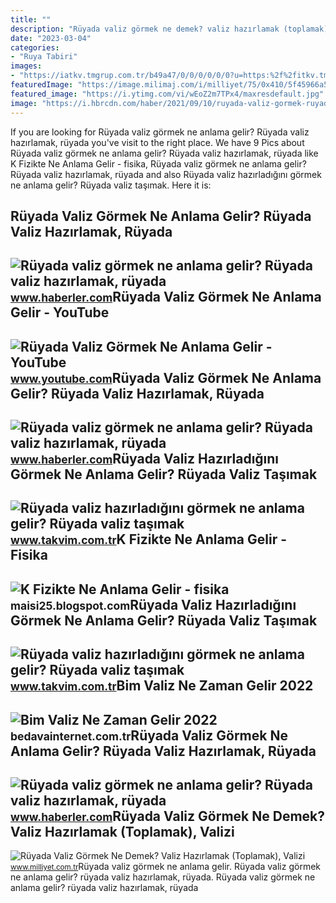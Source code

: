 ```yaml
---
title: ""
description: "Rüyada valiz görmek ne demek? valiz hazırlamak (toplamak), valizi"
date: "2023-03-04"
categories:
- "Ruya Tabiri"
images:
- "https://iatkv.tmgrup.com.tr/b49a47/0/0/0/0/0/0?u=https:%2f%2fitkv.tmgrup.com.tr%2f2022%2f06%2f27%2fruyada-valiz-hazirladigini-gormek-ne-anlama-gelir-ruyada-valiz-tasimak-toplamak-kaybetmek-anlami-ve-yorumu-ned-1656320146902.jpeg&amp;mw=616"
featuredImage: "https://image.milimaj.com/i/milliyet/75/0x410/5f45966a55427f1d949f2111.jpg"
featured_image: "https://i.ytimg.com/vi/wEoZ2m7TPx4/maxresdefault.jpg"
image: "https://i.hbrcdn.com/haber/2021/09/10/ruyada-valiz-gormek-ruyada-valiz-hazirlamak-14387079_1213_m.jpg"
---
```


If you are looking for Rüyada valiz görmek ne anlama gelir? Rüyada valiz hazırlamak, rüyada you've visit to the right place. We have 9 Pics about Rüyada valiz görmek ne anlama gelir? Rüyada valiz hazırlamak, rüyada like K Fizikte Ne Anlama Gelir - fisika, Rüyada valiz görmek ne anlama gelir? Rüyada valiz hazırlamak, rüyada and also Rüyada valiz hazırladığını görmek ne anlama gelir? Rüyada valiz taşımak. Here it is:

Rüyada Valiz Görmek Ne Anlama Gelir? Rüyada Valiz Hazırlamak, Rüyada
--------------------------------------------------------------------

 ![Rüyada valiz görmek ne anlama gelir? Rüyada valiz hazırlamak, rüyada](https://i.hbrcdn.com/haber/2021/09/10/ruyada-valiz-gormek-ruyada-valiz-hazirlamak-14387079_3809_amp.jpg) <small>www.haberler.com</small>Rüyada Valiz Görmek Ne Anlama Gelir - YouTube
---------------------------------------------

 ![Rüyada Valiz Görmek Ne Anlama Gelir - YouTube](https://i.ytimg.com/vi/wEoZ2m7TPx4/maxresdefault.jpg) <small>www.youtube.com</small>Rüyada Valiz Görmek Ne Anlama Gelir? Rüyada Valiz Hazırlamak, Rüyada
--------------------------------------------------------------------

 ![Rüyada valiz görmek ne anlama gelir? Rüyada valiz hazırlamak, rüyada](https://i.hbrcdn.com/haber/2021/09/10/ruyada-valiz-gormek-ruyada-valiz-hazirlamak-14387079_1213_m.jpg) <small>www.haberler.com</small>Rüyada Valiz Hazırladığını Görmek Ne Anlama Gelir? Rüyada Valiz Taşımak
-----------------------------------------------------------------------

 ![Rüyada valiz hazırladığını görmek ne anlama gelir? Rüyada valiz taşımak](https://iatkv.tmgrup.com.tr/450142/0/0/0/0/0/0?u=https:%2f%2fitkv.tmgrup.com.tr%2f2022%2f06%2f27%2fruyada-valiz-hazirladigini-gormek-ne-anlama-gelir-ruyada-valiz-tasimak-toplamak-kaybetmek-anlami-ve-yorumu-ned-1656320145626.jpeg&mw=616) <small>www.takvim.com.tr</small>K Fizikte Ne Anlama Gelir - Fisika
----------------------------------

 ![K Fizikte Ne Anlama Gelir - fisika](https://p.calameoassets.com/200421173922-7854bb4c194421435081d2b710b41004/p1.jpg) <small>maisi25.blogspot.com</small>Rüyada Valiz Hazırladığını Görmek Ne Anlama Gelir? Rüyada Valiz Taşımak
-----------------------------------------------------------------------

 ![Rüyada valiz hazırladığını görmek ne anlama gelir? Rüyada valiz taşımak](https://iatkv.tmgrup.com.tr/b49a47/0/0/0/0/0/0?u=https:%2f%2fitkv.tmgrup.com.tr%2f2022%2f06%2f27%2fruyada-valiz-hazirladigini-gormek-ne-anlama-gelir-ruyada-valiz-tasimak-toplamak-kaybetmek-anlami-ve-yorumu-ned-1656320146902.jpeg&mw=616) <small>www.takvim.com.tr</small>Bim Valiz Ne Zaman Gelir 2022
-----------------------------

 ![Bim Valiz Ne Zaman Gelir 2022](https://bedavainternet.com.tr/wp-content/uploads/2022/05/Bim-Valiz-Ne-Zaman-Gelir.jpg) <small>bedavainternet.com.tr</small>Rüyada Valiz Görmek Ne Anlama Gelir? Rüyada Valiz Hazırlamak, Rüyada
--------------------------------------------------------------------

 ![Rüyada valiz görmek ne anlama gelir? Rüyada valiz hazırlamak, rüyada](https://i.hbrcdn.com/haber/2021/09/10/ruyada-valiz-gormek-ruyada-valiz-hazirlamak-14387079_3504_m.jpg) <small>www.haberler.com</small>Rüyada Valiz Görmek Ne Demek? Valiz Hazırlamak (Toplamak), Valizi
-----------------------------------------------------------------

 ![Rüyada Valiz Görmek Ne Demek? Valiz Hazırlamak (Toplamak), Valizi](https://image.milimaj.com/i/milliyet/75/0x410/5f45966a55427f1d949f2111.jpg) <small>www.milliyet.com.tr</small>Rüyada valiz görmek ne anlama gelir. Rüyada valiz görmek ne anlama gelir? rüyada valiz hazırlamak, rüyada. Rüyada valiz görmek ne anlama gelir? rüyada valiz hazırlamak, rüyada
